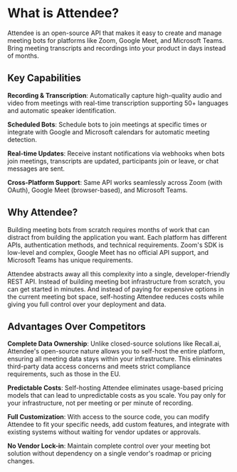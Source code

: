 # What is Attendee?

Attendee is an open-source API that makes it easy to create and manage meeting bots for platforms like Zoom, Google Meet, and Microsoft Teams. Bring meeting transcripts and recordings into your product in days instead of months.

## Key Capabilities

**Recording & Transcription**: Automatically capture high-quality audio and video from meetings with real-time transcription supporting 50+ languages and automatic speaker identification.

**Scheduled Bots**: Schedule bots to join meetings at specific times or integrate with Google and Microsoft calendars for automatic meeting detection.

**Real-time Updates**: Receive instant notifications via webhooks when bots join meetings, transcripts are updated, participants join or leave, or chat messages are sent.

**Cross-Platform Support**: Same API works seamlessly across Zoom (with OAuth), Google Meet (browser-based), and Microsoft Teams.

## Why Attendee?

Building meeting bots from scratch requires months of work that can distract from building the application you want. Each platform has different APIs, authentication methods, and technical requirements. Zoom's SDK is low-level and complex, Google Meet has no official API support, and Microsoft Teams has unique requirements.

Attendee abstracts away all this complexity into a single, developer-friendly REST API. Instead of building meeting bot infrastructure from scratch, you can get started in minutes. And instead of paying for expensive options in the current meeting bot space, self-hosting Attendee reduces costs while giving you full control over your deployment and data.

## Advantages Over Competitors

**Complete Data Ownership**: Unlike closed-source solutions like Recall.ai, Attendee's open-source nature allows you to self-host the entire platform, ensuring all meeting data stays within your infrastructure. This eliminates third-party data access concerns and meets strict compliance requirements, such as those in the EU.

**Predictable Costs**: Self-hosting Attendee eliminates usage-based pricing models that can lead to unpredictable costs as you scale. You pay only for your infrastructure, not per meeting or per minute of recording.

**Full Customization**: With access to the source code, you can modify Attendee to fit your specific needs, add custom features, and integrate with existing systems without waiting for vendor updates or approvals.

**No Vendor Lock-in**: Maintain complete control over your meeting bot solution without dependency on a single vendor's roadmap or pricing changes.

